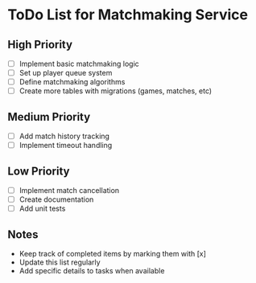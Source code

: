 # ToDo List for Matchmaking Service

## High Priority

- [ ] Implement basic matchmaking logic
- [ ] Set up player queue system
- [ ] Define matchmaking algorithms
- [ ] Create more tables with migrations (games, matches, etc)

## Medium Priority

- [ ] Add match history tracking
- [ ] Implement timeout handling

## Low Priority

- [ ] Implement match cancellation
- [ ] Create documentation
- [ ] Add unit tests

## Notes

- Keep track of completed items by marking them with [x]
- Update this list regularly
- Add specific details to tasks when available
